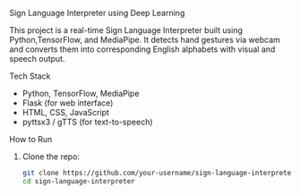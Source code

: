 Sign Language Interpreter using Deep Learning

This project is a real-time Sign Language Interpreter built using Python,TensorFlow, and MediaPipe. It detects hand gestures via webcam and converts them into corresponding English alphabets with visual and speech output.

Tech Stack
- Python, TensorFlow, MediaPipe
- Flask (for web interface)
- HTML, CSS, JavaScript
- pyttsx3 / gTTS (for text-to-speech)

 How to Run

1. Clone the repo:
   ```bash
   git clone https://github.com/your-username/sign-language-interpreter.git
   cd sign-language-interpreter

